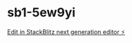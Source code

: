 # sb1-5ew9yi

[Edit in StackBlitz next generation editor ⚡️](https://stackblitz.com/~/github.com/kcordoc/sb1-5ew9yi)